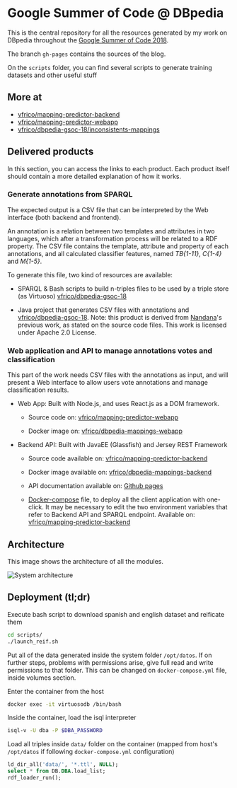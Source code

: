 # Google Summer of Code @ DBpedia

This is the central repository for all the resources generated by my work
on DBpedia throughout the [Google Summer of Code 2018](https://summerofcode.withgoogle.com/archive/2018/projects/4657614738685952/).

The branch `gh-pages` contains the sources of the blog.

On the `scripts` folder, you can find several scripts to generate training datasets and other useful stuff


## More at
* [vfrico/mapping-predictor-backend](https://github.com/vfrico/mapping-predictor-backend)
* [vfrico/mapping-predictor-webapp](https://github.com/vfrico/mapping-predictor-webapp)
* [vfrico/dbpedia-gsoc-18/inconsistents-mappings](https://github.com/vfrico/dbpedia-gsoc-18/tree/master/inconsistents-mappings)

## Delivered products

In this section, you can access the links to each product. Each product itself should contain a more detailed explanation of how it works.

### Generate annotations from SPARQL
The expected output is a CSV file that can be interpreted by the Web interface (both backend and frontend).

An annotation is a relation between two templates and attributes in two languages, which after a transformation process will be related to a RDF property. The CSV file contains the template, attribute and property of each annotations, and all calculated classifier features, named *TB{1-11}*, *C{1-4}* and *M{1-5}*.

To generate this file, two kind of resources are available:

* SPARQL & Bash scripts to build n-triples files to be used by a triple store (as Virtuoso) [vfrico/dbpedia-gsoc-18](https://github.com/vfrico/dbpedia-gsoc-18/tree/master/scripts)

* Java project that generates CSV files with annotations and  [vfrico/dbpedia-gsoc-18](https://github.com/vfrico/dbpedia-gsoc-18/tree/master/inconsistents-mappings). Note: this product is derived from [Nandana](https://github.com/nandana)'s previous work, as stated on the source code files. This work is licensed under Apache 2.0 License.

### Web application and API to manage annotations votes and classification
This part of the work needs CSV files with the annotations as input, and will present a Web interface to allow users vote annotations and manage classification results.

* Web App: Built with Node.js, and uses React.js as a DOM framework.

  * Source code on: [vfrico/mapping-predictor-webapp](https://github.com/vfrico/mapping-predictor-webapp)

  * Docker image on: [vfrico/dbpedia-mappings-webapp](https://hub.docker.com/r/vfrico/dbpedia-mappings-webapp/)

* Backend API: Built with JavaEE (Glassfish) and Jersey REST Framework

  * Source code available on: [vfrico/mapping-predictor-backend](https://github.com/vfrico/mapping-predictor-backend)

  * Docker image available on: [vfrico/dbpedia-mappings-backend](https://hub.docker.com/r/vfrico/dbpedia-mappings-backend/)

  * API documentation available on: [Github pages](https://vfrico.github.io/mapping-predictor-backend/)

  * [Docker-compose](https://docs.docker.com/compose/) file, to deploy all the client application with one-click. It may be necessary to edit the two environment variables that refer to Backend API and SPARQL endpoint. Available on: [vfrico/mapping-predictor-backend](https://github.com/vfrico/mapping-predictor-backend/blob/master/docker-compose.yml)

## Architecture
This image shows the architecture of all the modules.

![System architecture]( https://raw.githubusercontent.com/vfrico/dbpedia-gsoc-18/gh-pages/img/system_architecture.png "System architecture")


## Deployment (tl;dr)

Execute bash script to download spanish and english dataset and reificate them
```bash
cd scripts/
./launch_reif.sh
```

Put all of the data generated inside the system folder `/opt/datos`. If on further steps, problems with permissions arise, give full read and write permissions to that folder. This can be changed on `docker-compose.yml` file, inside volumes section.


Enter the container from the host

```bash
docker exec -it virtuosodb /bin/bash
```

Inside the container, load the isql interpreter
```bash
isql-v -U dba -P $DBA_PASSWORD
```

Load all triples inside `data/` folder on the container (mapped from host's `/opt/datos` if following `docker-compose.yml` configuration)

```sql
ld_dir_all('data/', '*.ttl', NULL);
select * from DB.DBA.load_list;
rdf_loader_run();
```

